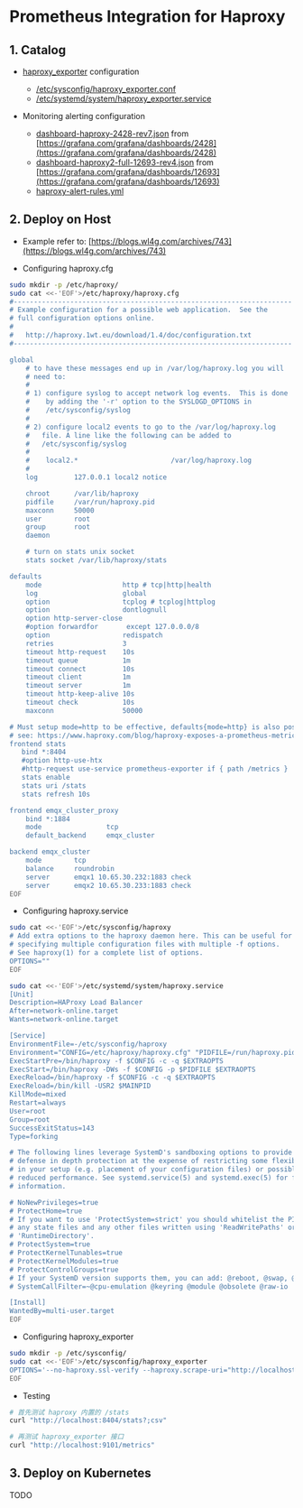 # Prometheus Integration for Haproxy

## 1. Catalog

- [haproxy_exporter](haproxy_exporter) configuration
  - [/etc/sysconfig/haproxy_exporter.conf](sysconfig/haproxy_exporter.conf)
  - [/etc/systemd/system/haproxy_exporter.service](systemd/haproxy_exporter.service)

- Monitoring alerting configuration
  - [dashboard-haproxy-2428-rev7.json](dashboard-haproxy-2428-rev7.json) from [https://grafana.com/grafana/dashboards/2428](https://grafana.com/grafana/dashboards/2428)
  - [dashboard-haproxy2-full-12693-rev4.json](dashboard-haproxy2-full-12693-rev4.json) from [https://grafana.com/grafana/dashboards/12693](https://grafana.com/grafana/dashboards/12693)
  - [haproxy-alert-rules.yml](haproxy-alert-rules.yml)

## 2. Deploy on Host

- Example refer to: [https://blogs.wl4g.com/archives/743](https://blogs.wl4g.com/archives/743)

- Configuring haproxy.cfg

```bash
sudo mkdir -p /etc/haproxy/
sudo cat <<-'EOF'>/etc/haproxy/haproxy.cfg
#---------------------------------------------------------------------
# Example configuration for a possible web application.  See the
# full configuration options online.
#
#   http://haproxy.1wt.eu/download/1.4/doc/configuration.txt
#---------------------------------------------------------------------

global
    # to have these messages end up in /var/log/haproxy.log you will
    # need to:
    #
    # 1) configure syslog to accept network log events.  This is done
    #    by adding the '-r' option to the SYSLOGD_OPTIONS in
    #    /etc/sysconfig/syslog
    #
    # 2) configure local2 events to go to the /var/log/haproxy.log
    #   file. A line like the following can be added to
    #   /etc/sysconfig/syslog
    #
    #    local2.*                       /var/log/haproxy.log
    #
    log         127.0.0.1 local2 notice

    chroot      /var/lib/haproxy
    pidfile     /var/run/haproxy.pid
    maxconn     50000
    user        root
    group       root
    daemon

    # turn on stats unix socket
    stats socket /var/lib/haproxy/stats

defaults
    mode                    http # tcp|http|health
    log                     global
    option                  tcplog # tcplog|httplog
    option                  dontlognull
    option http-server-close
    #option forwardfor       except 127.0.0.0/8
    option                  redispatch
    retries                 3
    timeout http-request    10s
    timeout queue           1m
    timeout connect         10s
    timeout client          1m
    timeout server          1m
    timeout http-keep-alive 10s
    timeout check           10s
    maxconn                 50000

# Must setup mode=http to be effective, defaults{mode=http} is also possible.
# see: https://www.haproxy.com/blog/haproxy-exposes-a-prometheus-metrics-endpoint/
frontend stats
   bind *:8404
   #option http-use-htx
   #http-request use-service prometheus-exporter if { path /metrics }
   stats enable
   stats uri /stats
   stats refresh 10s

frontend emqx_cluster_proxy
    bind *:1884
    mode                tcp
    default_backend     emqx_cluster

backend emqx_cluster
    mode        tcp
    balance     roundrobin
    server      emqx1 10.65.30.232:1883 check
    server      emqx2 10.65.30.233:1883 check
EOF
```

- Configuring haproxy.service

```bash
sudo cat <<-'EOF'>/etc/sysconfig/haproxy
# Add extra options to the haproxy daemon here. This can be useful for
# specifying multiple configuration files with multiple -f options.
# See haproxy(1) for a complete list of options.
OPTIONS=""
EOF

sudo cat <<-'EOF'>/etc/systemd/system/haproxy.service 
[Unit]
Description=HAProxy Load Balancer
After=network-online.target
Wants=network-online.target

[Service]
EnvironmentFile=-/etc/sysconfig/haproxy
Environment="CONFIG=/etc/haproxy/haproxy.cfg" "PIDFILE=/run/haproxy.pid" "EXTRAOPTS=-S /run/haproxy-master.sock"
ExecStartPre=/bin/haproxy -f $CONFIG -c -q $EXTRAOPTS
ExecStart=/bin/haproxy -DWs -f $CONFIG -p $PIDFILE $EXTRAOPTS
ExecReload=/bin/haproxy -f $CONFIG -c -q $EXTRAOPTS
ExecReload=/bin/kill -USR2 $MAINPID
KillMode=mixed
Restart=always
User=root
Group=root
SuccessExitStatus=143
Type=forking

# The following lines leverage SystemD's sandboxing options to provide
# defense in depth protection at the expense of restricting some flexibility
# in your setup (e.g. placement of your configuration files) or possibly
# reduced performance. See systemd.service(5) and systemd.exec(5) for further
# information.

# NoNewPrivileges=true
# ProtectHome=true
# If you want to use 'ProtectSystem=strict' you should whitelist the PIDFILE,
# any state files and any other files written using 'ReadWritePaths' or
# 'RuntimeDirectory'.
# ProtectSystem=true
# ProtectKernelTunables=true
# ProtectKernelModules=true
# ProtectControlGroups=true
# If your SystemD version supports them, you can add: @reboot, @swap, @sync
# SystemCallFilter=~@cpu-emulation @keyring @module @obsolete @raw-io

[Install]
WantedBy=multi-user.target
EOF
```

- Configuring haproxy_exporter

```bash
sudo mkdir -p /etc/sysconfig/
sudo cat <<-'EOF'>/etc/sysconfig/haproxy_exporter
OPTIONS='--no-haproxy.ssl-verify --haproxy.scrape-uri="http://localhost:8404/stats?stats;csv"'
EOF
```

- Testing

```bash
# 首先测试 haproxy 内置的 /stats
curl "http://localhost:8404/stats?;csv"

# 再测试 haproxy_exporter 接口
curl "http://localhost:9101/metrics"
```

## 3. Deploy on Kubernetes

TODO
